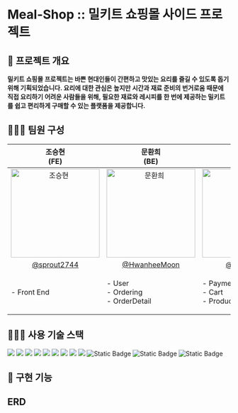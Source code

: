 # Meal-Shop :: 밀키트 쇼핑몰 사이드 프로젝트

## 🙌 프로젝트 개요

**밀키트 쇼핑몰 프로젝트는 바쁜 현대인들이 간편하고 맛있는 요리를 즐길 수 있도록 돕기 위해 기획되었습니다. 요리에 대한 관심은 높지만 시간과 재료 준비의 번거로움 때문에 직접 요리하기 어려운 사람들을 위해, 필요한 재료와 레시피를 한 번에 제공하는 밀키트를 쉽고 편리하게 구매할 수 있는 플랫폼을 제공합니다.**

## 🧑‍🤝‍🧑 팀원 구성

|                                             조승현<br>(FE)                                              |                                                                      문환희<br>(BE)                                                                      |                                             최동석<br>(BE)                                             |                                             윤다정<br>(FE)                                              |
| :-----------------------------------------------------------------------------------------------------: | :------------------------------------------------------------------------------------------------------------------------------------------------------: | :----------------------------------------------------------------------------------------------------: | :-----------------------------------------------------------------------------------------------------: |
| <img src="https://avatars.githubusercontent.com/u/161564888?v=4" alt="조승현" width="200" height="200"> | <img src="https://avatars.githubusercontent.com/u/109807723?s=400&u=a8a6009929a9bd7bf58f13cb8217d79e1ca139a0&v=4" alt="문환희" width="200" height="200"> | <img src="https://avatars.githubusercontent.com/u/96916609?v=4" alt="최동석" width="200" height="200"> | <img src="https://avatars.githubusercontent.com/u/129302303?v=4" alt="윤다정" width="200" height="200"> |
|                              [@sprout2744](https://github.com/sprout2744)                               |                                                      [@HwanheeMoon](https://github.com/HwanheeMoon)                                                      |                               [@eastwest9](https://github.com/eastwest9)                               |                                [@dajung-y](https://github.com/dajung-y)                                 |
|                                    <p align="left">- Front End <br/>                                    |                                           <p align="left">- User <br/>- Ordering <br/>- OrderDetail <br/></p>                                            |                     <p align="left">- Payment <br/>- Cart <br/>- Product <br/></p>                     |                                           <p>-Front End </p>                                            |

## 🧑🏻‍💻 사용 기술 스택

<img src="https://img.shields.io/badge/SPRING-6DB33F?style=for-the-badge&logo=SPRING&logoColor=white"> <img src="https://img.shields.io/badge/SPRING BOOT-6DB33F?style=for-the-badge&logo=SPRINGBOOT&logoColor=white"> <img src="https://img.shields.io/badge/SPRING SECURITY-6DB33F?style=for-the-badge&logo=SPRINGSECURITY&logoColor=white"> <img src="https://img.shields.io/badge/JAVA-4479A1?style=for-the-badge&logo=JAVA&logoColor=black"> <img src="https://img.shields.io/badge/MYSQL-4479A1?style=for-the-badge&logo=MYSQL&logoColor=white"> <img src="https://img.shields.io/badge/QUERYDSL-4479A1?style=for-the-badge&logo=QUERYDSL&logoColor=black"> <img src="https://img.shields.io/badge/JPA-6DB33F?style=for-the-badge&logo=JPA&logoColor=black"> <img src="https://img.shields.io/badge/Iamport%20Payment-c1272d?style=for-the-badge"> <img src="https://img.shields.io/badge/Postman-FF6C37?style=for-the-badge&logo=Postman&logoColor=white"> <img alt="Static Badge" src="https://img.shields.io/badge/JSON%20Web%20Token-3178C6%3Fstyle%3Dflat%26logo%3DTypeScript%26logoColor%3Dwhite%22%2F%3E%20?style=for-the-badge&logo=json%20web%20tokens&color=%23000000">
<img alt="Static Badge" src="https://img.shields.io/badge/Redis-%23000000%3Fstyle%3D%26logo%3DTypeScript%26logoColor%3D%23000000%22%2F%3E%20?style=for-the-badge&logo=redis&labelColor=%23ffffff&color=%23DC382D">
<img alt="Static Badge" src="https://img.shields.io/badge/React%20JS-61DAFB%3Fstyle%3Dflat%26logo%3DTypeScript%26logoColor%3Dwhite%22%20?style=for-the-badge&logo=react&logoColor=black&color=%2361DAFB">

>

## 📑 구현 기능

## ERD
